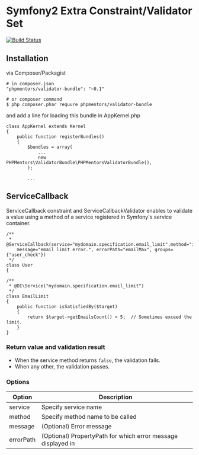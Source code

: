 # Symfony2 Extra Constraint/Validator Set

[![Build Status](https://travis-ci.org/phpmentors-jp/validator-bundle.svg?branch=master)](https://travis-ci.org/phpmentors-jp/validator-bundle)

## Installation

via Composer/Packagist

```
# in composer.json
"phpmentors/validator-bundle": "~0.1"

# or composer command
$ php composer.phar requure phpmentors/validator-bundle
```

and add a line for loading this bundle in AppKernel.php

```
class AppKernel extends Kernel
{
    public function registerBundles()
    {
        $bundles = array(
            ...
            new PHPMentors\ValidatorBundle\PHPMentorsValidatorBundle(),
        );

        ...
```


## ServiceCallback

ServiceCallback constraint and ServiceCallbackValidator enables to validate a value using a method of a service registered in Symfony's service container.

```
/**
 * @ServiceCallback(service="mydomain.specification.email_limit",method="isSatisfiedBy",
    message="email limit error.", errorPath="emailMax", groups={"user_check"})
 */
class User
{

```

```
/**
 * @DI\Service("mydomain.specification.email_limit")
 */
class EmailLimit
{
    public function isSatisfiedBy($target)
    {
        return $target->getEmailsCount() > 5;  // Sometimes exceed the limit.
    }
}
```

### Return value and validation result

* When the service method returns `false`, the validation fails.
* When any other, the validation passes.

### Options

| Option               | Description                                                         |
| -------------------- |---------------------------------------------------------------------|
| service              | Specify service name                                                |
| method               | Specify method name to be called                                    |
| message              | (Optional) Error message                                            |
| errorPath            | (Optional) PropertyPath for which error message displayed in        |
